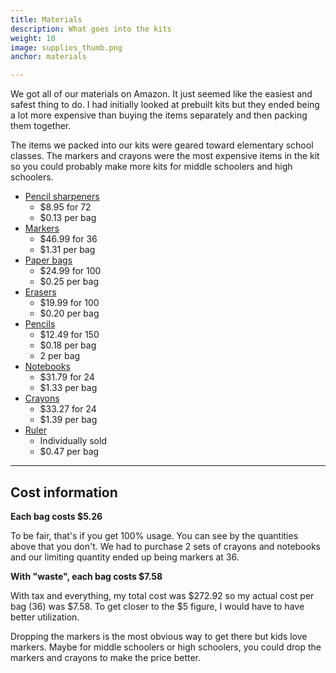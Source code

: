 ```yaml
---
title: Materials 
description: What goes into the kits
weight: 10
image: supplies_thumb.png
anchor: materials

---
```

We got all of our materials on Amazon.  It just seemed like the easiest and safest thing to do.  I had initially looked at prebuilt kits but they ended being a lot more expensive than buying the items separately and then packing them together.  

The items we packed into our kits were geared toward elementary school classes.  The markers and crayons were the most expensive items in the kit so you could probably make more kits for middle schoolers and high schoolers.  


* [Pencil sharpeners](https://smile.amazon.com/gp/product/B077PF55HB/?tag=wgeptaorg-20)
    * $8.95 for 72
    * $0.13 per bag
* [Markers](https://smile.amazon.com/gp/product/B06XDFXS7P/?tag=wgeptaorg-20)
    * $46.99 for 36
    * $1.31 per bag
* [Paper bags](https://smile.amazon.com/gp/product/B07BN32TTM/?tag=wgeptaorg-20)
    * $24.99 for 100
    * $0.25 per bag
* [Erasers](https://smile.amazon.com/gp/product/B07QXT1FSB/?tag=wgeptaorg-20)
    * $19.99 for 100
    * $0.20 per bag
* [Pencils](https://smile.amazon.com/gp/product/B071JM699P/?tag=wgeptaorg-20)
    * $12.49 for 150
    * $0.18 per bag
    * 2 per bag
* [Notebooks](https://smile.amazon.com/gp/product/B013M2W3O8/?tag=wgeptaorg-20)
    * $31.79 for 24
    * $1.33 per bag
* [Crayons](https://smile.amazon.com/gp/product/B00Y4QBJAQ?tag=wgeptaorg-20)
    * $33.27 for 24
    * $1.39 per bag
* [Ruler](https://smile.amazon.com/gp/product/B005IZLXPI?tag=wgeptaorg-20)
    * Individually sold
    * $0.47 per bag

---
## Cost information 

**Each bag costs $5.26**

To be fair, that's if you get 100% usage.  You can see by the quantities above that you don't.  We had to purchase 2 sets of crayons and notebooks and our limiting quantity ended up being markers at 36.  

**With "waste", each bag costs $7.58**

With tax and everything, my total cost was $272.92 so my actual cost per bag (36) was $7.58.  To get closer to the $5 figure, I would have to have better utilization.  

Dropping the markers is the most obvious way to get there but kids love markers.  Maybe for middle schoolers or high schoolers, you could drop the markers and crayons to make the price better.